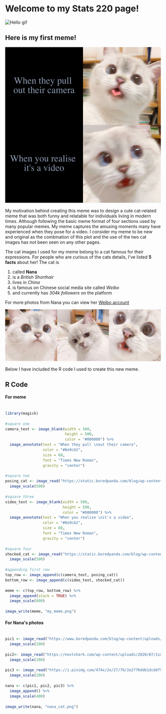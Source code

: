 # Welcome to my Stats 220 page! 

![Hello gif](https://media3.giphy.com/media/lrtPCNjE8Rdoky43VR/giphy.gif?cid=790b761145d69ded48ca43c8f5b80f8876aa82c33511c4c0&rid=giphy.gif&ct=g)

## Here is my first meme!

![cat_meme](my_meme.png)

My motivation behind creating this meme was to design a cute cat-related meme that was both funny and relatable for individuals living in modern times. Although following the basic meme format of four sections used by many popular memes. My meme captures the amusing moments many have experienced when they pose for a video. I consider my meme to be new and original as the combination of this plot and the use of the two cat images has not been seen on any other pages.

The cat images I used for my meme belong to a cat famous for their expressions. For people who are curious of the cats details, I've listed **5 facts** about her!
The cat is
1. called **Nana**
2. is a _British Shorthair_
3. lives in _China_
4. is famous on Chinese social media site called _Weibo_
5. and currently has _304k followers_ on the platform

For more photos from Nana you can view her [Weibo account](https://weibo.com/u/6483141345)

![nana_cat](nana_cat.png)

Below I have included the R code I used to create this new meme.

## R Code

#### For meme

```r

library(magick)

#square one
camera_text <- image_blank(width = 500, 
                           height = 500, 
                           color = "#000000") %>%
  image_annotate(text = "When they pull \nout their camera", 
                 color = "#8e9cb2",
                 size = 60,
                 font = "Times New Roman",
                 gravity = "center")

#square two
posing_cat <- image_read("https://static.boredpanda.com/blog/wp-content/uploads/2020/07/expressive-cat-nana-1-19-5f16d006edb0f__700.jpg") %>%
  image_scale(500)

#square three
video_text <- image_blank(width = 500, 
                          height = 500, 
                          color = "#000000") %>%
  image_annotate(text = "When you realise \nit's a video", 
                 color = "#8e9cb2",
                 size = 60,
                 font = "Times New Roman",
                 gravity = "center")

#square four
shocked_cat <- image_read("https://static.boredpanda.com/blog/wp-content/uploads/2020/07/expressive-cat-nana-1-1-5f16cfece24f8__700.jpg") %>%
  image_scale(500)

#appending first row
top_row <- image_append(c(camera_text, posing_cat))
bottom_row <- image_append(c(video_text, shocked_cat))

meme <- c(top_row, bottom_row) %>%
  image_append(stack = TRUE) %>%
  image_scale(800)

image_write(meme, "my_meme.png")

```
#### For Nana's photos

```r

pic1 <- image_read("https://www.boredpanda.com/blog/wp-content/uploads/2020/07/expressive-cat-nana-1-4-5f16cff195d6f__700.jpg") %>%
  image_scale(200)

pic2<- image_read("https://nextshark.com/wp-content/uploads/2020/07/1sdkyghfkawhdkjhyawgd.jpg") %>%
  image_scale(200)

pic3 <- image_read("https://i.pinimg.com/474x/2e/27/76/2e2776ddb1dcb8f96c498ba5e1960bdc.jpg") %>%
  image_scale(200)

nana <- c(pic1, pic2, pic3) %>%
  image_append() %>%
  image_scale(400)

image_write(nana, "nana_cat.png")


```
